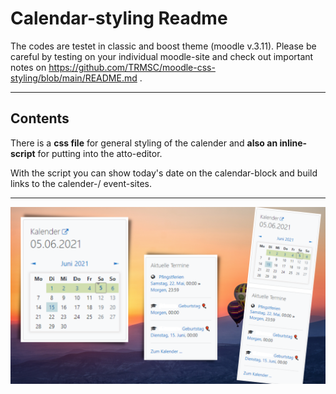 # Calendar-styling Readme

The codes are testet in classic and boost theme (moodle v.3.11). Please be careful by testing on your individual moodle-site and check out important notes on https://github.com/TRMSC/moodle-css-styling/blob/main/README.md .

---------------------

## Contents

There is a __css file__ for general styling of the calender and __also an inline-script__ for putting into the atto-editor. 

With the script you can show today's date on the calendar-block and build links to the calender-/ event-sites.

---------------------

![htm-mode](https://raw.githubusercontent.com/TRMSC/moodle-css-styling/main/calendar/calendar.png)
